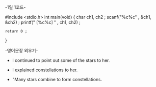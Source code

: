    -1일 1코드-

#include <stdio.h>
int main(void)
 {
    char ch1, ch2 ;
    scanf("%c%c" , &ch1, &ch2) ;
    printf(" [%c%c] " , ch1, ch2) ;

    return 0 ;
 }



   -영어문장 외우기- <The Stars>

* I continued to point out some of the stars to her.

* I explained constellations to her.

* "Many stars combine to form constellations.